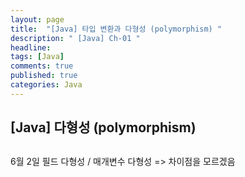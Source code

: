 ```yaml
---
layout: page
title:  "[Java] 타입 변환과 다형성 (polymorphism) "
description: " [Java] Ch-01 "
headline: 
tags: [Java]
comments: true
published: true
categories: Java
---
```


## [Java] 다형성 (polymorphism) 

##
6월 2일 
필드 다형성 / 매개변수 다형성 => 차이점을 모르겠음 
